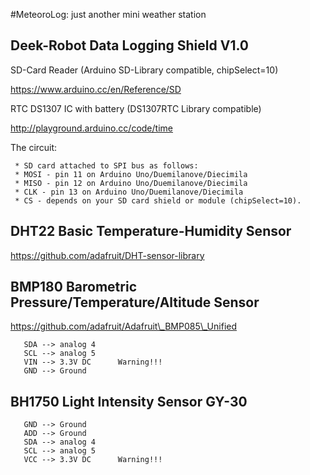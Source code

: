 #MeteoroLog: just another mini weather station

## Deek-Robot Data Logging Shield V1.0

   SD-Card Reader (Arduino SD-Library compatible, chipSelect=10)

   https://www.arduino.cc/en/Reference/SD

   RTC DS1307 IC with battery (DS1307RTC Library compatible)

   http://playground.arduino.cc/code/time

   The circuit:

     * SD card attached to SPI bus as follows:
     * MOSI - pin 11 on Arduino Uno/Duemilanove/Diecimila
     * MISO - pin 12 on Arduino Uno/Duemilanove/Diecimila
     * CLK - pin 13 on Arduino Uno/Duemilanove/Diecimila
     * CS - depends on your SD card shield or module (chipSelect=10).

## DHT22 Basic Temperature-Humidity Sensor

   https://github.com/adafruit/DHT-sensor-library

## BMP180 Barometric Pressure/Temperature/Altitude Sensor

   https://github.com/adafruit/Adafruit\_BMP085\_Unified

       SDA --> analog 4
       SCL --> analog 5
       VIN --> 3.3V DC      Warning!!!
       GND --> Ground

## BH1750 Light Intensity Sensor GY-30

       GND --> Ground
       ADD --> Ground
       SDA --> analog 4
       SCL --> analog 5
       VCC --> 3.3V DC      Warning!!!
